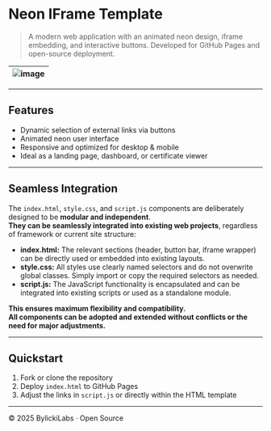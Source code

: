 # Neon IFrame Template

> A modern web application with an animated neon design, iframe embedding, and interactive buttons. Developed for GitHub Pages and open-source deployment.

|![image](https://github.com/user-attachments/assets/a1572e5a-75c6-417a-8b50-fb04bbea724f)|
|---|

---

## Features

- Dynamic selection of external links via buttons  
- Animated neon user interface  
- Responsive and optimized for desktop & mobile  
- Ideal as a landing page, dashboard, or certificate viewer

---

## Seamless Integration

The `index.html`, `style.css`, and `script.js` components are deliberately designed to be **modular and independent**.  
**They can be seamlessly integrated into existing web projects**, regardless of framework or current site structure:

- **index.html:** The relevant sections (header, button bar, iframe wrapper) can be directly used or embedded into existing layouts.
- **style.css:** All styles use clearly named selectors and do not overwrite global classes. Simply import or copy the required selectors as needed.
- **script.js:** The JavaScript functionality is encapsulated and can be integrated into existing scripts or used as a standalone module.

**This ensures maximum flexibility and compatibility.  
All components can be adopted and extended without conflicts or the need for major adjustments.**

---

## Quickstart

1. Fork or clone the repository  
2. Deploy `index.html` to GitHub Pages  
3. Adjust the links in `script.js` or directly within the HTML template

---

© 2025 BylickiLabs · Open Source
